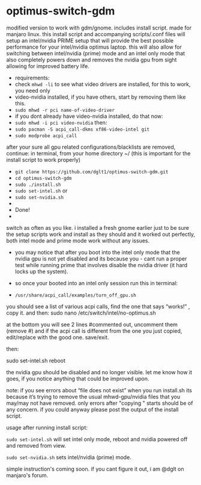 # optimus-switch-gdm
modified version to work with gdm/gnome. includes install script. made for manjaro linux.
this install script and accompanying scripts/.conf files will setup an intel/nvidia PRIME setup that will provide
the best possible performance for your intel/nvidia optimus laptop. this will also allow for switching between
intel/nvidia (prime) mode and an intel only mode that also completely powers down and removes the nvidia gpu
from sight allowing for improved battery life.

- requirements:
 - check `mhwd -li` to see what video drivers are installed, for this to work, you need only
 - video-nvidia installed, if you have others, start by removing them like this.
 - `sudo mhwd -r pci name-of-video-driver`
- if you dont already have video-nvidia installed, do that now:
- `sudo mhwd -i pci video-nvidia`
then:
 - `sudo pacman -S acpi_call-dkms xf86-video-intel git`
 - `sudo modprobe acpi_call`

after your sure all gpu related configurations/blacklists are removed, continue:
in terminal, from your home directory ~/  (this is important for the install script to work properly)

- `git clone https://github.com/dglt1/optimus-switch-gdm.git`
- `cd optimus-switch-gdm`
- `sudo ./install.sh`
- `sudo set-intel.sh`
or
- `sudo set-nvidia.sh`
- 
- Done!
-
switch as often as you like. i installed a fresh gnome earlier just to be sure the setup scripts work and install as they should and it worked out perfectly, both intel mode and prime mode work without any issues.

- you may notice that after you boot into the intel only mode that the nvidia gpu is not yet disabled and its because you - cant run a proper test while running prime that involves disable the nvidia driver (it hard locks up the system).

- so once your booted into an intel only session run this in terminal:
- `/usr/share/acpi_call/examples/turn_off_gpu.sh`

you should see a list of various acpi calls, find the one that says “works!” , copy it. and then:
sudo nano /etc/switch/intel/no-optimus.sh

at the bottom you will see 2 lines #commented out, uncomment them (remove #) and if the acpi call is different from the one you just copied, edit/replace with the good one. save/exit.

then:

sudo set-intel.sh
reboot

the nvidia gpu should be disabled and no longer visible. let me know how it goes, if you notice anything that could be improved upon.

note: if you see errors about “file does not exist” when you run install.sh its because it’s trying to remove the usual mhwd-gpu/nvidia files that you may/may not have removed. only errors after "copying " starts should be of any concern. if you could anyway please post the output of the install script.


usage after running install script:  

`sudo set-intel.sh` will set intel only mode, reboot and nvidia powered off and removed from view.

`sudo set-nvidia.sh`  sets intel/nvidia (prime) mode.

simple instruction's coming soon. if you cant figure it out, i am @dglt on manjaro's forum. 
